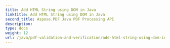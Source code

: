 ```yaml
---
title: Add HTML String using DOM in Java
linktitle: Add HTML String using DOM in Java
second_title: Aspose.PDF Java PDF Processing API
description: 
type: docs
weight: 12
url: /java/pdf-validation-and-verification/add-html-string-using-dom-in-java/
---
```

